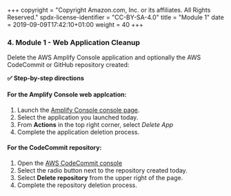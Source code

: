 +++
copyright = "Copyright Amazon.com, Inc. or its affiliates. All Rights Reserved."
spdx-license-identifier = "CC-BY-SA-4.0"
title = "Module 1"
date = 2019-09-09T17:42:10+01:00
weight = 40
+++

### 4. Module 1 - Web Application Cleanup
Delete the AWS Amplify Console application and optionally the AWS CodeCommit or GitHub repository created:

**:white_check_mark: Step-by-step directions**

#### For the Amplify Console web applcation:

1. Launch the [Amplify Console console page][amplify-console-console].
1. Select the application you launched today.
1. From **Actions** in the top right corner, select *Delete App*
1. Complete the application deletion process.

#### For the CodeCommit repository:

1. Open the [AWS CodeCommit console][codecommit-console]
1. Select the radio button next to the repository created today.
1. Select **Delete repository** from the upper right of the page.
1. Complete the repository deletion process.

[amplify-console-console]: https://console.aws.amazon.com/amplify/home
[codecommit-console]: https://console.aws.amazon.com/codesuite/codecommit/repositories
